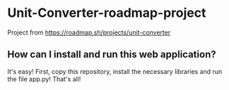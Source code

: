 # Unit-Converter-roadmap-project
Project from https://roadmap.sh/projects/unit-converter
## How can I install and run this web application?
It's easy! First, copy this repository, install the necessary libraries and run the file app.py! That's all!
